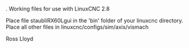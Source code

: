 .
Working files for use with LinuxCNC 2.8

Place file staubliRX60Lgui in the 'bin' folder of your linuxcnc directory.
Place all other files in linuxcnc/configs/sim/axis/vismach

Ross Lloyd
